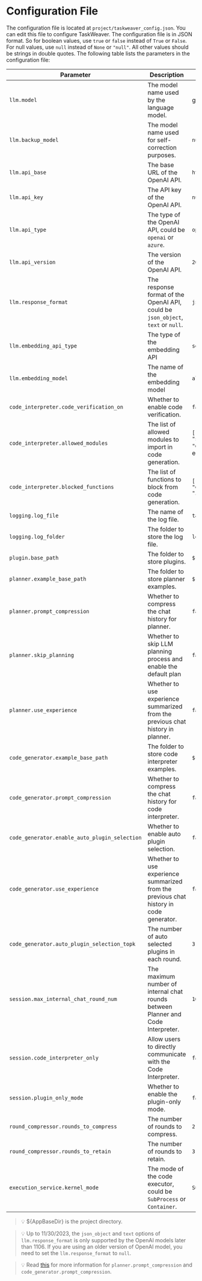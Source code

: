 # Configuration File
The configuration file is located at `project/taskweaver_config.json`. 
You can edit this file to configure TaskWeaver.
The configuration file is in JSON format. So for boolean values, use `true` or `false` instead of `True` or `False`. 
For null values, use `null` instead of `None` or `"null"`. All other values should be strings in double quotes.
The following table lists the parameters in the configuration file:

| Parameter                                      | Description                                                                            | Default Value                                                                                                                               |
|------------------------------------------------|----------------------------------------------------------------------------------------|---------------------------------------------------------------------------------------------------------------------------------------------|
| `llm.model`                                    | The model name used by the language model.                                             | gpt-4                                                                                                                                       |
| `llm.backup_model`                             | The model name used for self-correction purposes.                                      | `null`                                                                                                                                      |
| `llm.api_base`                                 | The base URL of the OpenAI API.                                                        | `https://api.openai.com/v1`                                                                                                                 |
| `llm.api_key`                                  | The API key of the OpenAI API.                                                         | `null`                                                                                                                                      |
| `llm.api_type`                                 | The type of the OpenAI API, could be `openai` or `azure`.                              | `openai`                                                                                                                                    |
| `llm.api_version`                              | The version of the OpenAI API.                                                         | `2023-07-01-preview`                                                                                                                        |
| `llm.response_format`                          | The response format of the OpenAI API, could be `json_object`, `text` or `null`.       | `json_object`                                                                                                                               |
| `llm.embedding_api_type`                       | The type of the embedding API                                                          | `sentence_transformers`                                                                                                                     |
| `llm.embedding_model`                          | The name of the embedding model                                                        | `all-mpnet-base-v2`                                                                                                                         |
| `code_interpreter.code_verification_on`        | Whether to enable code verification.                                                   | `false`                                                                                                                                     |
| `code_interpreter.allowed_modules`             | The list of allowed modules to import in code generation.                              | `["pandas", "matplotlib", "numpy", "sklearn", "scipy", "seaborn", "datetime", "typing"]`, if the list is empty, no modules would be allowed |
| `code_interpreter.blocked_functions`           | The list of functions to block from code generation.                                   | `["__import__", "eval", "exec", "execfile", "compile", "open", "input", "raw_input", "reload"]`                                             |
| `logging.log_file`                             | The name of the log file.                                                              | `taskweaver.log`                                                                                                                            |
| `logging.log_folder`                           | The folder to store the log file.                                                      | `logs`                                                                                                                                      |
| `plugin.base_path`                             | The folder to store plugins.                                                           | `${AppBaseDir}/plugins`                                                                                                                     |
| `planner.example_base_path`                    | The folder to store planner examples.                                                  | `${AppBaseDir}/planner_examples`                                                                                                            |
| `planner.prompt_compression`                   | Whether to compress the chat history for planner.                                      | `false`                                                                                                                                     | 
| `planner.skip_planning`                        | Whether to skip LLM planning process and enable the default plan                       | `false`                                                                                                                                     |
| `planner.use_experience`                       | Whether to use experience summarized from the previous chat history in planner.        | `false`                                                                                                                                     |
| `code_generator.example_base_path`             | The folder to store code interpreter examples.                                         | `${AppBaseDir}/codeinterpreter_examples`                                                                                                    |
| `code_generator.prompt_compression`            | Whether to compress the chat history for code interpreter.                             | `false`                                                                                                                                     |
| `code_generator.enable_auto_plugin_selection`  | Whether to enable auto plugin selection.                                               | `false`                                                                                                                                     |
| `code_generator.use_experience`                | Whether to use experience summarized from the previous chat history in code generator. | `false`                                                                                                                                     |                      
| `code_generator.auto_plugin_selection_topk`    | The number of auto selected plugins in each round.                                     | `3`                                                                                                                                         |
| `session.max_internal_chat_round_num`          | The maximum number of internal chat rounds between Planner and Code Interpreter.       | `10`                                                                                                                                        |
| `session.code_interpreter_only`                | Allow users to directly communicate with the Code Interpreter.                         | `false`                                                                                                                                     |
| `session.plugin_only_mode`                     | Whether to enable the plugin-only mode.                                                | `false`                                                                                                                                     |
| `round_compressor.rounds_to_compress`          | The number of rounds to compress.                                                      | `2`                                                                                                                                         |
| `round_compressor.rounds_to_retain`            | The number of rounds to retain.                                                        | `3`                                                                                                                                         |
| `execution_service.kernel_mode`                | The mode of the code executor, could be `SubProcess` or `Container`.                   | `SubProcess`                                                                                                                                |


> 💡 $\{AppBaseDir\} is the project directory.

> 💡 Up to 11/30/2023, the `json_object` and `text` options of `llm.response_format` is only supported by the OpenAI models later than 1106. If you are using an older version of OpenAI model, you need to set the `llm.response_format` to `null`.

> 💡 Read [this](compression.md) for more information for `planner.prompt_compression` and `code_generator.prompt_compression`.